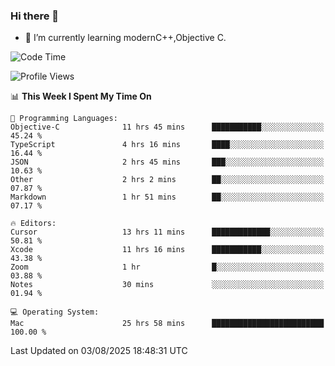 ### Hi there 👋
- 🌱 I’m currently learning modernC++,Objective C.
<!--
**Asukaki7/Asukaki7** is a ✨ _special_ ✨ repository because its `README.md` (this file) appears on your GitHub profile.

Here are some ideas to get you started:

- 🔭 I’m currently working on ...
- 🌱 I’m currently learning ...
- 👯 I’m looking to collaborate on ...
- 🤔 I’m looking for help with ...
- 💬 Ask me about ...
- 📫 How to reach me: ...
- 😄 Pronouns: ...
- ⚡ Fun fact: ...
-->
<!--START_SECTION:waka-->
![Code Time](http://img.shields.io/badge/Code%20Time-658%20hrs%2043%20mins-blue)

![Profile Views](http://img.shields.io/badge/Profile%20Views-0-blue)

📊 **This Week I Spent My Time On** 

```text
💬 Programming Languages: 
Objective-C              11 hrs 45 mins      ███████████░░░░░░░░░░░░░░   45.24 % 
TypeScript               4 hrs 16 mins       ████░░░░░░░░░░░░░░░░░░░░░   16.44 % 
JSON                     2 hrs 45 mins       ███░░░░░░░░░░░░░░░░░░░░░░   10.63 % 
Other                    2 hrs 2 mins        ██░░░░░░░░░░░░░░░░░░░░░░░   07.87 % 
Markdown                 1 hr 51 mins        ██░░░░░░░░░░░░░░░░░░░░░░░   07.17 % 

🔥 Editors: 
Cursor                   13 hrs 11 mins      █████████████░░░░░░░░░░░░   50.81 % 
Xcode                    11 hrs 16 mins      ███████████░░░░░░░░░░░░░░   43.38 % 
Zoom                     1 hr                █░░░░░░░░░░░░░░░░░░░░░░░░   03.88 % 
Notes                    30 mins             ░░░░░░░░░░░░░░░░░░░░░░░░░   01.94 % 

💻 Operating System: 
Mac                      25 hrs 58 mins      █████████████████████████   100.00 % 
```


 Last Updated on 03/08/2025 18:48:31 UTC
<!--END_SECTION:waka-->
